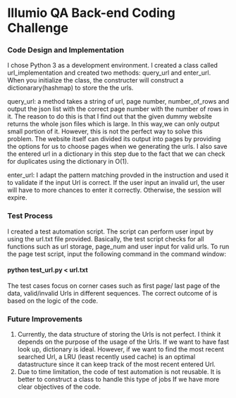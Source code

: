 # Illumio QA Back-end Coding Challenge

### Code Design and Implementation 

I chose Python 3 as a development environment. I created a class called url_implementation and created two methods: query_url and enter_url. When you initialize the class, the constructer will construct a dictionarary(hashmap) to store the the urls.

query_url: a method takes a string of url, page number, number_of_rows and output the json list with the correct page number with the number of rows in it. The reason to do this is that I find out that the given dummy website returns the whole json files which is large. In this way,we can only output small portion of it. However, this is not the perfect way to solve this problem. The website itself can divided its output into pages by providing the options for us to choose pages when we generating the urls. I also save the entered url in a dictionary in this step due to the fact that we can check for duplicates using the dictionary in O(1). 

enter_url: I adapt the pattern matching provded in the instruction and used it to validate if the input Url is correct. If the user input an invalid url, the user will have to more chances to enter it correctly. Otherwise, the session will expire. 

### Test Process
I created a test automation script. The script can perform user input by using the url.txt file provided. Basically, the test script checks for all functions such as url storage, page_num and user input for valid urls.
To run the page test script, input the following command in the command window:
#### python test_url.py < url.txt ####
The test cases focus on corner cases such as first page/ last page of the data, valid/invalid Urls in different sequences. The correct outcome of is based on the logic of the code. 

### Future Improvements 
1. Currently, the data structure of storing the Urls is not perfect. I think it depends on the purpose of the usage of the Urls. If we want to have fast look up, dictionary is ideal. However, if we want to find the most recent searched Url, a LRU (least recently used cache) is an optimal datastructure since it can keep track of the most recent entered Url.
2. Due to time limitation, the code of test automation is not reusable. It is better to construct a class to handle this type of jobs If we have more clear objectives of the code. 

